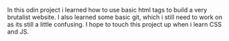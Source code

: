 In this odin project i learned how to use basic html tags to build a very
brutalist website. I also learned some basic git, which i still need to work on
as its still a little confusing. I hope to touch this project up when i learn CSS and JS. 